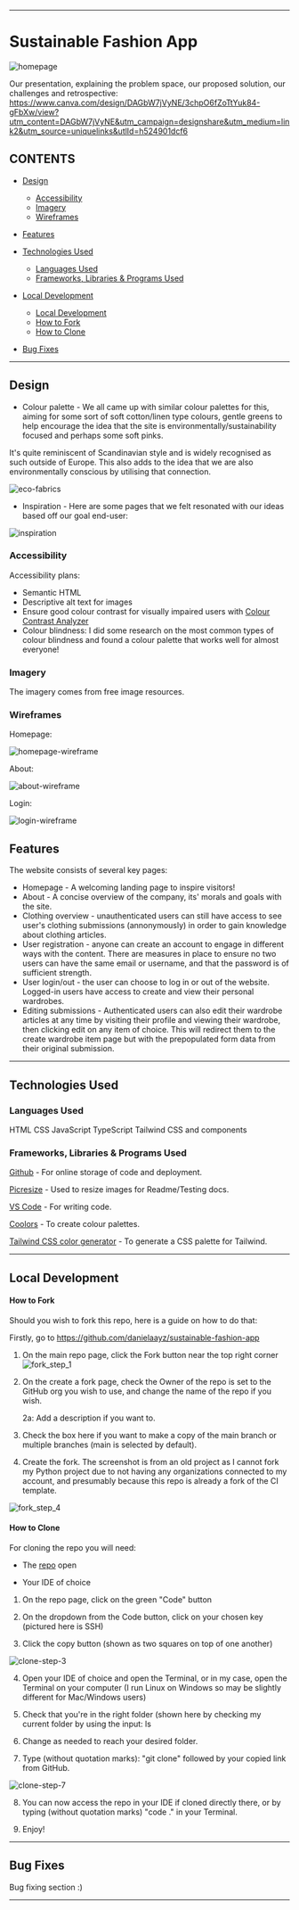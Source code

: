 ----------


# Sustainable Fashion App

![homepage](https://github.com/user-attachments/assets/2fbeb45d-8563-4583-b4d5-517c6e05bff8)


Our presentation, explaining the problem space, our proposed solution, our challenges and retrospective: https://www.canva.com/design/DAGbW7jVyNE/3chpO6fZoTtYuk84-gFbXw/view?utm_content=DAGbW7jVyNE&utm_campaign=designshare&utm_medium=link2&utm_source=uniquelinks&utlId=h524901dcf6


## CONTENTS

* [Design](#design)
	* [Accessibility](#accessibility)
  * [Imagery](#imagery)
  * [Wireframes](#wireframes)

* [Features](#features)

* [Technologies Used](#technologies-used)
	* [Languages Used](#languages-used)
	* [Frameworks, Libraries & Programs Used](#frameworks-libraries--programs-used)

* [Local Development](#local-development)
	* [Local Development](#local-development)
	* [How to Fork](#how-to-fork)
	* [How to Clone](#how-to-clone)


* [Bug Fixes](#bug-fixes)

- - -

## Design

* Colour palette - We all came up with similar colour palettes for this, aiming for some sort of soft cotton/linen type colours, gentle greens to help encourage the idea that the site is environmentally/sustainability focused and perhaps some soft pinks.

It's quite reminiscent of Scandinavian style and is widely recognised as such outside of Europe. This also adds to the idea that we are also environmentally conscious by utilising that connection.

![eco-fabrics](https://github.com/user-attachments/assets/5534efac-e432-42a0-9dd9-a28b58a06d86)


 * Inspiration - Here are some pages that we felt resonated with our ideas based off our goal end-user:

![inspiration](https://github.com/user-attachments/assets/27316d8b-b9eb-4e6f-aba4-5104cc6002f9)


### Accessibility

Accessibility plans:

* Semantic HTML
* Descriptive alt text for images
* Ensure good colour contrast for visually impaired users with [Colour Contrast Analyzer](https://www.tpgi.com/color-contrast-checker/)
* Colour blindness: I did some research on the most common types of colour blindness and found a colour palette that works well for almost everyone!

### Imagery

The imagery comes from free image resources.

### Wireframes

Homepage:

![homepage-wireframe](https://github.com/user-attachments/assets/e6f80fbd-b4df-49d9-ad02-87c32383644d)

About:

![about-wireframe](https://github.com/user-attachments/assets/b82b79b8-04a5-4f29-9d45-858f6469012a)

Login:

![login-wireframe](https://github.com/user-attachments/assets/c19e1ac1-ba47-4aac-be65-0bd4c16c9ffd)


## Features

The website consists of several key pages:

* Homepage - A welcoming landing page to inspire visitors!
* About - A concise overview of the company, its' morals and goals with the site.
* Clothing overview - unauthenticated users can still have access to see user's clothing submissions (annonymously) in order to gain knowledge about clothing articles.
* User registration - anyone can create an account to engage in different ways with the content. There are measures in place to ensure no two users can have the same email or username, and that the password is of sufficient strength.
* User login/out - the user can choose to log in or out of the website. Logged-in users have access to create and view their personal wardrobes.
* Editing submissions - Authenticated users can also edit their wardrobe articles at any time by visiting their profile and viewing their wardrobe, then clicking edit on any item of choice. This will redirect them to the create wardrobe item page but with the prepopulated form data from their original submission.


- - - 

## Technologies Used

### Languages Used
 
HTML
CSS
JavaScript
TypeScript
Tailwind CSS and components

### Frameworks, Libraries & Programs Used

[Github](https://github.com/) - For online storage of code and deployment.

[Picresize](https://picresize.com/) - Used to resize images for Readme/Testing docs.

[VS Code](https://code.visualstudio.com/) - For writing code.

[Coolors](https://coolors.co/) - To create colour palettes.

[Tailwind CSS color generator](https://uicolors.app/) - To generate a CSS palette for Tailwind.

- - -

## Local Development

#### How to Fork


Should you wish to fork this repo, here is a guide on how to do that:


Firstly, go to https://github.com/danielaayz/sustainable-fashion-app


1. On the main repo page, click the Fork button near the top right corner
![fork_step_1]()


2. On the create a fork page, check the Owner of the repo is set to the GitHub org you wish to use, and change the name of the repo if you wish.

	2a: Add a description if you want to.

3. Check the box here if you want to make a copy of the main branch or multiple branches (main is selected by default).

4. Create the fork. The screenshot is from an old project as I cannot fork my Python project due to not having any organizations connected to my account, and presumably because this repo is already a fork of the CI template.
 
 ![fork_step_4]()


#### How to Clone
  

For cloning the repo you will need:

* The [repo]() open
 

* Your IDE of choice

1. On the repo page, click on the green "Code" button

2. On the dropdown from the Code button, click on your chosen key (pictured here is SSH)

3. Click the copy button (shown as two squares on top of one another) 

![clone-step-3]()


4. Open your IDE of choice and open the Terminal, or in my case, open the Terminal on your computer (I run Linux on Windows so may be slightly different for Mac/Windows users)

5. Check that you're in the right folder (shown here by checking my current folder by using the input: ls

6. Change as needed to reach your desired folder.

7. Type (without quotation marks): "git clone" followed by your copied link from GitHub.
  
  ![clone-step-7]()

8. You can now access the repo in your IDE if cloned directly there, or by typing (without quotation marks) "code ." in your Terminal.

9. Enjoy! 

- - -

## Bug Fixes

Bug fixing section :)

- - -
